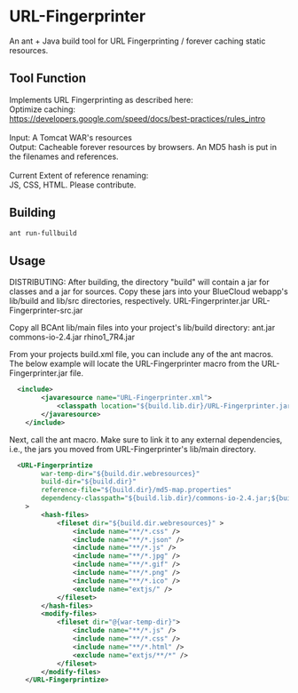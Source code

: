 # URL-Fingerprinter
An ant + Java build tool for URL Fingerprinting / forever caching static resources.

## Tool Function
Implements URL Fingerprinting as described here: <br>
Optimize caching: <br>
https://developers.google.com/speed/docs/best-practices/rules_intro <br>
<br>
Input: A Tomcat WAR's resources <br>
Output: Cacheable forever resources by browsers. An MD5 hash is put in the filenames and references. <br>
<br>
Current Extent of reference renaming: <br>
JS, CSS, HTML.
Please contribute.


## Building
```sh
ant run-fullbuild
```

## Usage

DISTRIBUTING:
After building, the directory "build" will contain a jar for classes and a jar for sources. Copy these jars into your BlueCloud webapp's lib/build and lib/src directories, respectively.
URL-Fingerprinter.jar
URL-Fingerprinter-src.jar

Copy all BCAnt lib/main files into your project's lib/build directory:
ant.jar
commons-io-2.4.jar
rhino1_7R4.jar

From your projects build.xml file, you can include any of the ant macros. The below example will locate the URL-Fingerprinter macro from the URL-Fingerprinter.jar file.

```xml
  <include>
		<javaresource name="URL-Fingerprinter.xml">
			<classpath location="${build.lib.dir}/URL-Fingerprinter.jar"/>
		</javaresource>
	</include>

```

Next, call the ant macro. Make sure to link it to any external dependencies, i.e., the jars you moved from URL-Fingerprinter's lib/main directory.

```xml
  <URL-Fingerprintize
		war-temp-dir="${build.dir.webresources}"
		build-dir="${build.dir}"
		reference-file="${build.dir}/md5-map.properties"
		dependency-classpath="${build.lib.dir}/commons-io-2.4.jar;${build.lib.dir}/rhino1_7R4.jar;${build.lib.dir}/URL-Fingerprinter.jar;${build.lib.dir}/ant.jar;"
	>
		<hash-files>
			<fileset dir="${build.dir.webresources}" >
				<include name="**/*.css" />
				<include name="**/*.json" />
				<include name="**/*.js" />
				<include name="**/*.jpg" />
				<include name="**/*.gif" />
				<include name="**/*.png" />
				<include name="**/*.ico" />
				<exclude name="extjs/" />
			</fileset>
		</hash-files>
		<modify-files>
			<fileset dir="@{war-temp-dir}">
				<include name="**/*.js" />
				<include name="**/*.css" />
				<include name="**/*.html" />
				<exclude name="extjs/**/*" />
			</fileset>
		</modify-files>
	</URL-Fingerprintize>
```





